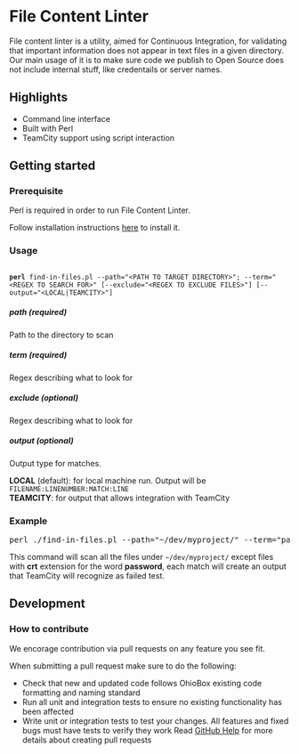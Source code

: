 # File Content Linter
File content linter is a utility, aimed for Continuous Integration, for validating that important information does not appear in text files in a given directory.<br/>
Our main usage of it is to make sure code we publish to Open Source does not include internal stuff, like credentails or server names.

## Highlights
* Command line interface
* Built with Perl
* TeamCity support using script interaction

## Getting started

### Prerequisite
Perl is required in order to run File Content Linter.

Follow installation instructions [here](https://www.perl.org/) to install it.
### Usage
<code>
<b>perl</b> find-in-files.pl --path="&lt;PATH TO TARGET DIRECTORY&gt"; --term="&lt;REGEX TO SEARCH FOR&gt;" [--exclude="&lt;REGEX TO EXCLUDE FILES&gt;"] [--output="&lt;LOCAL|TEAMCITY&gt;"]
</code>

##### path (required)
Path to the directory to scan

##### term (required)
Regex describing what to look for

##### exclude (optional)
Regex describing what to look for

##### output (optional)
Output type for matches.

__LOCAL__ (default): for local machine run. Output will be <code>FILENAME:LINENUMBER:MATCH:LINE</code><br/>
__TEAMCITY__: for output that allows integration with TeamCity
### Example
<pre>
perl ./find-in-files.pl --path="~/dev/myproject/" --term="password" --exclude="\.crt$" --output="TEAMCITY"
</pre>

This command will scan all the files under <code>~/dev/myproject/</code> except files with __crt__ extension for the word __password__, each match will create an output that TeamCity will recognize as failed test.

## Development

### How to contribute
We encorage contribution via pull requests on any feature you see fit.

When submitting a pull request make sure to do the following:
* Check that new and updated code follows OhioBox existing code formatting and naming standard
* Run all unit and integration tests to ensure no existing functionality has been affected
* Write unit or integration tests to test your changes. All features and fixed bugs must have tests to verify they work
Read [GitHub Help](https://help.github.com/articles/about-pull-requests/) for more details about creating pull requests
